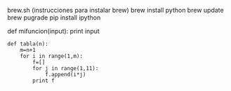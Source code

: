 brew.sh (instrucciones para instalar brew)
brew install python
brew update
brew pugrade
pip install ipython


def mifuncion(input):
    print input

```
def tabla(n):
    m=n+1
    for i in range(1,m):
        f=[]
        for j in range(1,11):
            f.append(i*j)
        print f
```
